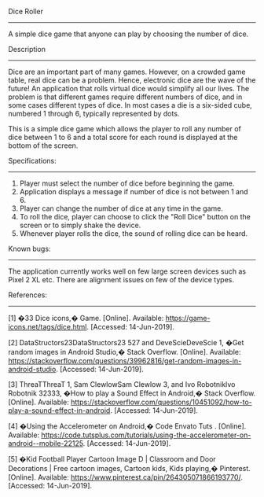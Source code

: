 Dice Roller
*************
A simple dice game that anyone can play by choosing the number of dice.


Description
*************
Dice are an important part of many games. However, on a crowded game table, real dice can be a problem. Hence, electronic dice are the wave of the future! An application that rolls virtual dice would simplify all our lives. The problem is that different games require different numbers of dice, and in some cases different types of dice. In most cases a die is a six-sided cube, numbered 1 through 6, typically represented by dots.

This is a simple dice game which allows the player to roll any number of dice between 1 to 6 and a total score for each round is displayed at the bottom of the screen. 


Specifications:
****************
1) Player must select the number of dice before beginning the game. 
2) Application displays a message if number of dice is not between 1 and 6.
3) Player can change the number of dice at any time in the game.
4) To roll the dice, player can choose to click the "Roll Dice" button on the screen or to simply shake the device.
5) Whenever player rolls the dice, the sound of rolling dice can be heard.


Known bugs:
*************
The application currently works well on few large screen devices such as Pixel 2 XL etc. 
There are alignment issues on few of the device types.


References:
*************
[1]
�33 Dice icons,� Game. [Online]. Available: https://game-icons.net/tags/dice.html. [Accessed: 14-Jun-2019].

[2]
DataStructors23DataStructors23 527 and DeveScieDeveScie 1, �Get random images in Android Studio,� Stack Overflow. [Online]. Available: https://stackoverflow.com/questions/39962816/get-random-images-in-android-studio. [Accessed: 14-Jun-2019].

[3]
ThreaTThreaT 1, Sam ClewlowSam Clewlow 3, and Ivo RobotnikIvo Robotnik 32333, �How to play a Sound Effect in Android,� Stack Overflow. [Online]. Available: https://stackoverflow.com/questions/10451092/how-to-play-a-sound-effect-in-android. [Accessed: 14-Jun-2019].

[4]
�Using the Accelerometer on Android,� Code Envato Tuts . [Online]. Available: https://code.tutsplus.com/tutorials/using-the-accelerometer-on-android--mobile-22125. [Accessed: 14-Jun-2019].

[5]
�Kid Football Player Cartoon Image D | Classroom and Door Decorations | Free cartoon images, Cartoon kids, Kids playing,� Pinterest. [Online]. Available: https://www.pinterest.ca/pin/264305071866193770/. [Accessed: 14-Jun-2019].




